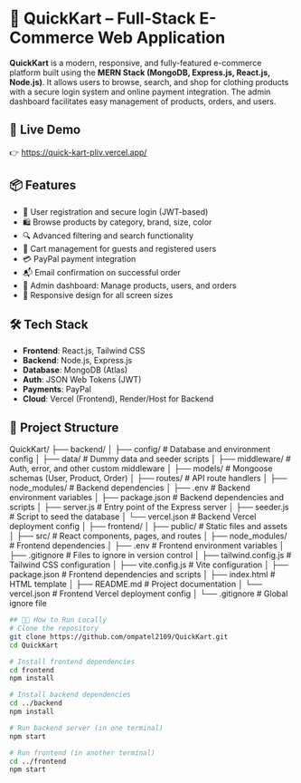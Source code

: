 # 🛒 QuickKart – Full-Stack E-Commerce Web Application

**QuickKart** is a modern, responsive, and fully-featured e-commerce platform built using the **MERN Stack (MongoDB, Express.js, React.js, Node.js)**. It allows users to browse, search, and shop for clothing products with a secure login system and online payment integration. The admin dashboard facilitates easy management of products, orders, and users.

## 🚀 Live Demo

👉 https://quick-kart-pliv.vercel.app/

## 📦 Features

- 👥 User registration and secure login (JWT-based)
- 🛍️ Browse products by category, brand, size, color
- 🔍 Advanced filtering and search functionality
- 🛒 Cart management for guests and registered users
- 💳 PayPal payment integration
- 📬 Email confirmation on successful order
- 👑 Admin dashboard: Manage products, users, and orders
- 📱 Responsive design for all screen sizes

## 🛠️ Tech Stack

- **Frontend**: React.js, Tailwind CSS
- **Backend**: Node.js, Express.js
- **Database**: MongoDB (Atlas)
- **Auth**: JSON Web Tokens (JWT)
- **Payments**: PayPal
- **Cloud**: Vercel (Frontend), Render/Host for Backend

## 📁 Project Structure
QuickKart/
├── backend/
│   ├── config/              # Database and environment config
│   ├── data/                # Dummy data and seeder scripts
│   ├── middleware/          # Auth, error, and other custom middleware
│   ├── models/              # Mongoose schemas (User, Product, Order)
│   ├── routes/              # API route handlers
│   ├── node_modules/        # Backend dependencies
│   ├── .env                 # Backend environment variables
│   ├── package.json         # Backend dependencies and scripts
│   ├── server.js            # Entry point of the Express server
│   ├── seeder.js            # Script to seed the database
│   └── vercel.json          # Backend Vercel deployment config
│
├── frontend/
│   ├── public/              # Static files and assets
│   ├── src/                 # React components, pages, and routes
│   ├── node_modules/        # Frontend dependencies
│   ├── .env                 # Frontend environment variables
│   ├── .gitignore           # Files to ignore in version control
│   ├── tailwind.config.js   # Tailwind CSS configuration
│   ├── vite.config.js       # Vite configuration
│   ├── package.json         # Frontend dependencies and scripts
│   ├── index.html           # HTML template
│   ├── README.md            # Project documentation
│   └── vercel.json          # Frontend Vercel deployment config
│
└── .gitignore               # Global ignore file


```bash
## 🧑‍💻 How to Run Locally
# Clone the repository
git clone https://github.com/ompatel2109/QuickKart.git
cd QuickKart

# Install frontend dependencies
cd frontend
npm install

# Install backend dependencies
cd ../backend
npm install

# Run backend server (in one terminal)
npm start

# Run frontend (in another terminal)
cd ../frontend
npm start

